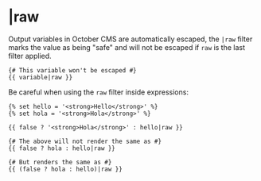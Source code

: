 # |raw

Output variables in October CMS are automatically escaped, the `|raw` filter marks the value as being "safe" and will not be escaped if `raw` is the last filter applied.

```twig
{# This variable won't be escaped #}
{{ variable|raw }}
```

Be careful when using the `raw` filter inside expressions:

```twig
{% set hello = '<strong>Hello</strong>' %}
{% set hola = '<strong>Hola</strong>' %}

{{ false ? '<strong>Hola</strong>' : hello|raw }}

{# The above will not render the same as #}
{{ false ? hola : hello|raw }}

{# But renders the same as #}
{{ (false ? hola : hello)|raw }}
```
